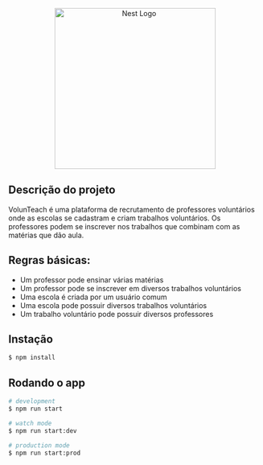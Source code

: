<p align="center">
  <a href="http://nestjs.com/" target="blank"><img src="https://nestjs.com/img/logo_text.svg" width="320" alt="Nest Logo" /></a>
</p>

## Descrição do projeto

VolunTeach é uma plataforma de recrutamento de professores voluntários onde as escolas se cadastram e criam trabalhos voluntários. Os professores podem se inscrever nos trabalhos que combinam com as matérias que dão aula.

## Regras básicas:

- Um professor pode ensinar várias matérias
- Um professor pode se inscrever em diversos trabalhos voluntários
- Uma escola é criada por um usuário comum
- Uma escola pode possuir diversos trabalhos voluntários
- Um trabalho voluntário pode possuir diversos professores

## Instação

```bash
$ npm install
```

## Rodando o app

```bash
# development
$ npm run start

# watch mode
$ npm run start:dev

# production mode
$ npm run start:prod
```
